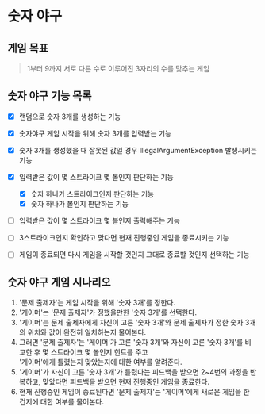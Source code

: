 # 숫자 야구
## 게임 목표

>  1부터 9까지 서로 다른 수로 이루어진 3자리의 수를 맞추는 게임

## 숫자 야구 기능 목록

- [x] 랜덤으로 숫자 3개를 생성하는 기능
- [x] 숫자야구 게임 시작을 위해 숫자 3개를 입력받는 기능
- [x] 숫자 3개를 생성했을 때 잘못된 값일 경우 IllegalArgumentException 발생시키는 기능

- [x] 입력받은 값이 몇 스트라이크 몇 볼인지 판단하는 기능
  - [x] 숫자 하나가 스트라이크인지 판단하는 기능
  - [x] 숫자 하나가 볼인지 판단하는 기능
- [ ] 입력받은 값이 몇 스트라이크 몇 볼인지 출력해주는 기능

- [ ] 3스트라이크인지 확인하고 맞다면 현재 진행중인 게임을 종료시키는 기능
- [ ] 게임이 종료되면 다시 게임을 시작할 것인지 그대로 종료할 것인지 선택하는 기능

## 숫자 야구 게임 시나리오

1. '문제 출제자'는 게임 시작을 위해 '숫자 3개'를 정한다.
2. '게이머'는 '문제 출제자'가 정했을만한 '숫자 3개'를 선택한다.
3. '게이머'는 문제 출제자에게 자신이 고른 '숫자 3개'와 문제 출제자가 정한 숫자 3개의 위치와 값이 완전히 일치하는지 물어본다.
4. 그러면 '문제 출제자'는 '게이머'가 고른 '숫자 3개'와 자신이 고른 '숫자 3개'를 비교한 후 몇 스트라이크 몇 볼인지 힌트를 주고 <br>'게이머'에게 틀렸는지 맞았는지에 대한 여부를 알려준다.
5. '게이머'가 자신이 고른 '숫자 3개'가 틀렸다는 피드백을 받으면 2~4번의 과정을 반복하고, 맞았다면 피드백을 받으면 현재 진행중인 게임을 종료한다.
6. 현재 진행중인 게임이 종료된다면 '문제 출제자'는 '게이머'에게 새로운 게임을 한 건지에 대한 여부를 물어본다.
